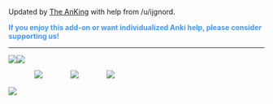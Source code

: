 Updated by [The AnKing](https://www.ankingmed.com) with help from /u/ijgnord. 

<div style="color: #4297F9;"><b>If you enjoy this add-on or want individualized Anki help, please consider supporting us!</b></div>

---

<div style="vertical-align:middle;"><a href="https://www.ankingmed.com"><img src="../../addons21/46611790/AnKing/AnKingSmall.png"></a><a href="https://www.ankingmed.com"><img src="../../addons21/46611790/AnKing/TheAnKing.png"></a></div>

&nbsp;&nbsp;&nbsp;&nbsp;&nbsp;&nbsp;&nbsp;&nbsp;&nbsp;&nbsp;&nbsp;&nbsp;&nbsp;<a href="https://www.facebook.com/ankingmed"><img src="../../addons21/46611790/AnKing/Facebook.jpg"></a>
&nbsp;&nbsp;&nbsp;&nbsp;&nbsp;&nbsp;&nbsp;&nbsp;&nbsp;&nbsp;&nbsp;&nbsp;&nbsp;<a href="https://www.instagram.com/ankingmed"><img src="../../addons21/46611790/AnKing/Instagram.jpg"></a>
&nbsp;&nbsp;&nbsp;&nbsp;&nbsp;&nbsp;&nbsp;&nbsp;&nbsp;&nbsp;&nbsp;&nbsp;&nbsp;<a href="https://www.youtube.com/theanking"><img src="../../addons21/46611790/AnKing/YouTube.jpg"></a>

<a href="https://www.patreon.com/ankingmed"><img src="../../addons21/46611790/AnKing/Patreon.jpg"></a>
